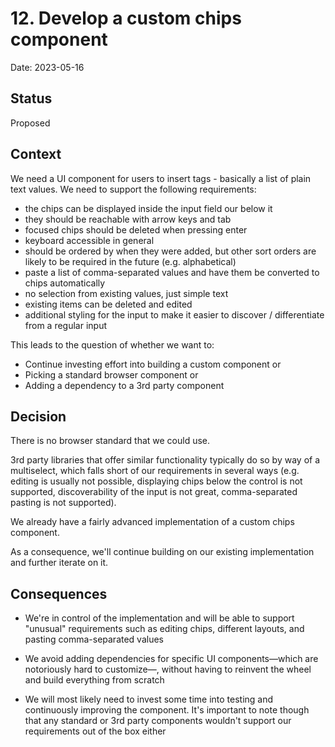 # 12. Develop a custom chips component

Date: 2023-05-16

## Status

Proposed

## Context

We need a UI component for users to insert tags - basically a list of plain text values. We need to support the following requirements:

- the chips can be displayed inside the input field our below it
- they should be reachable with arrow keys and tab
- focused chips should be deleted when pressing enter
- keyboard accessible in general
- should be ordered by when they were added, but other sort orders are likely to be required in the future (e.g. alphabetical)
- paste a list of comma-separated values and have them be converted to chips automatically
- no selection from existing values, just simple text
- existing items can be deleted and edited
- additional styling for the input to make it easier to discover / differentiate from a regular input

This leads to the question of whether we want to:

- Continue investing effort into building a custom component or
- Picking a standard browser component or
- Adding a dependency to a 3rd party component

## Decision

There is no browser standard that we could use.

3rd party libraries that offer similar functionality typically do so by way of a multiselect, which falls short of our requirements in several ways (e.g. editing is usually not possible, displaying chips below the control is not supported, discoverability of the input is not great, comma-separated pasting is not supported).

We already have a fairly advanced implementation of a custom chips component.

As a consequence, we'll continue building on our existing implementation and further iterate on it.

## Consequences

- We're in control of the implementation and will be able to support "unusual" requirements such as editing chips, different layouts, and pasting comma-separated values

- We avoid adding dependencies for specific UI components—which are notoriously hard to customize—, without having to reinvent the wheel and build everything from scratch

- We will most likely need to invest some time into testing and continuously improving the component. It's important to note though that any standard or 3rd party components wouldn't support our requirements out of the box either
